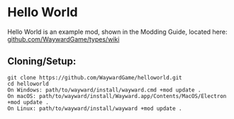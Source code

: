 # Hello World

Hello World is an example mod, shown in the Modding Guide, located here: [github.com/WaywardGame/types/wiki](https://github.com/WaywardGame/types/wiki)

## Cloning/Setup:
```
git clone https://github.com/WaywardGame/helloworld.git
cd helloworld
On Windows: path/to/wayward/install/wayward.cmd +mod update .
On macOS: path/to/wayward/install/Wayward.app/Contents/MacOS/Electron +mod update .
On Linux: path/to/wayward/install/wayward +mod update .
```
